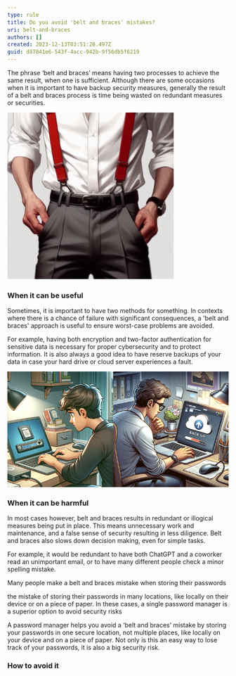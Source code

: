 ```yaml
---
type: rule
title: Do you avoid 'belt and braces' mistakes?
uri: belt-and-braces
authors: []
created: 2023-12-13T03:51:26.497Z
guid: d87841e6-543f-4acc-942b-9f56db5f6219
---
```

The phrase ‘belt and braces’ means having two processes to achieve the same result, when one is sufficient. Although there are some occasions when it is important to have backup security measures, generally the result of a belt and braces process is time being wasted on redundant measures or securities.

![Figure: Don't use two methods to achieve the same outcome unless you need to.](belt-and-braces-ai-image.jpg)

<!--endintro-->

### When it can be useful

Sometimes, it is important to have two methods for something. In contexts where there is a chance of failure with significant consequences, a 'belt and braces' approach is useful to ensure worst-case problems are avoided.

For example, having both encryption and  two-factor authentication for sensitive data is necessary for proper cybersecurity and to protect information. It is also always a good idea to have reserve backups of your data in case your hard drive or cloud server experiences a fault. 

![Figure: Having backups for your backups is good security.](screenshot-2023-12-13-at-3.50.05-pm.png)

### When it can be harmful

In most cases however, belt and braces results in redundant or illogical measures being put in place. This means  unnecessary work and maintenance, and a false sense of security resulting in less diligence. Belt and braces also slows down decision making, even for simple tasks. 

For example, it would be redundant to have both ChatGPT and a coworker read an unimportant email, or to have many different people check a minor spelling mistake.  

Many people make a belt and braces mistake when storing their passwords 

the mistake of storing their passwords in many locations, like locally on their device or on a piece of paper. In these cases, a single password manager is a superior option to avoid security risks 


A password manager helps you avoid a ‘belt and braces’ mistake by storing your passwords in one secure location, not multiple places, like locally on your device and on a piece of paper. 
Not only is this an easy way to lose track of your passwords, it is also a big security risk. 
 

### How to avoid it